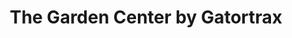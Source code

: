 ---
title: "The Garden Center by Gatortrax"
url: /crawfordville/the-garden-center-by-gatortrax/
shop: garden centre
---